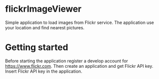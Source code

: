 # flickrImageViewer
Simple application to load images from Flickr service. The application use your location and find nearest pictures.

# Getting started
Before starting the application register a develop account for https://www.flickr.com. Then create an application and get Flickr API key.
Insert Flickr API key in the application.
